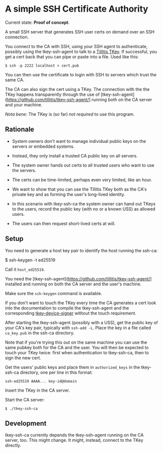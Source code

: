 # A simple SSH Certificate Authority

Current state: **Proof of concept**.

A small SSH server that generates SSH user certs on demand over an SSH
connection.

You connect to the CA with SSH, using your SSH agent to authenticate,
possibly using the tkey-ssh-agent to talk to a [Tillitis
TKey](https://tillitis.se/). If successful, you get a cert back that
you can pipe or paste into a file. Used like this:

```
$ ssh -p 2222 localhost > cert.pub
```

You can then use the certificate to login with SSH to servers which
trust the same CA.

The CA can also sign the cert using a TKey. The connection with the
the TKey happens transparently through the use of
[tkey-ssh-agent](https://github.com/tillitis/tkey-ssh-agent/] running
both on the CA server and your machine.

*Nota bene*: The TKey is (so far) *not required* to use this program.

## Rationale

- System owners don't want to manage individual public keys on the
  servers or embedded systems.

- Instead, they only install a trusted CA public key on all servers.

- The system owner hands out certs to all trusted users who want to
  use the servers.

- The certs can be time-limited, perhaps even very limited, like an
  hour.

- We want to show that you can use the Tillitis TKey both as the CA's
  private key and as forming the user's long-lived identity.

- In this scenario with tkey-ssh-ca the system owner can hand out
  TKeys to the users, record the public key (with no or a known USS)
  as allowed users.

- The users can then request short-lived certs at will.

## Setup

You need to generate a host key pair to identify the host running the
ssh-ca:

$ ssh-keygen -t ed25519

Call it `host_ed25519`.

You need the
[tkey-ssh-agent](https://github.com/tillitis/tkey-ssh-agent/]
installed and running on both the CA server and the user's machine.

Make sure the `ssh-keygen` command is available.

If you don't want to touch the TKey every time the CA generates a cert
look into the documentation to compile the tkey-ssh-agent and the
corresponding
[tkey-device-signer](https://github.com/tillitis/tkey-device-signer)
without the touch requirement.

After starting the tkey-ssh-agent (possibly with a USS), get the
public key of your CA's key pair, typically with `ssh-add -L`. Place
the key in a file called `ca_key.pub` in the ssh-ca directory.

Note that if you're trying this out on the same machine you can use
the same pubkey both for the CA and the user. You will then be
expected to touch your TKey twice: first when authentication to
tkey-ssh-ca, then to sign the new cert.

Get the users' public keys and place them in `authorized_keys` in the
tkey-ssh-ca directory, one per line in this format:

```
ssh-ed25519 AAAA... key-id@domain
```

Insert the TKey in the CA server.

Start the CA server:

```
$ ./tkey-ssh-ca
```

## Development

tkey-ssh-ca currently depends the tkey-ssh-agent running on the CA
server, too. This might change. It might, instead, connect to the TKey
directly.
